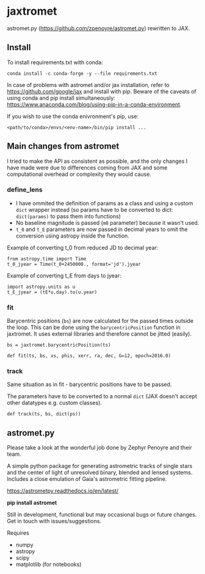 # jaxtromet

astromet.py (https://github.com/zpenoyre/astromet.py) rewritten to JAX.

## Install

To install requirements.txt with conda:

```
conda install -c conda-forge -y --file requirements.txt
```

In case of problems with astromet and/or jax installation, refer to https://github.com/google/jax and install with pip. Beware of the caveats of using conda and pip install simultaneously: https://www.anaconda.com/blog/using-pip-in-a-conda-environment.

If you wish to use the conda enivronment's pip, use:

```
<path/to/conda>/envs/<env-name>/bin/pip install ...
```

## Main changes from astromet

I tried to make the API as  consistent as possible, and the only changes I have made were due to differences coming from JAX and some computational overhead or complexity they would cause.

### define_lens

- I have ommited the definition of params as a class and using a custom ```dict``` wrapper instead (so params have to be converted to dict: ```dict(params)``` to pass them into functions)
- No baseline magnitude is passed (```m0``` parameter) because it wasn't used.
- ```t_0``` and ```t_E``` parameters are now passed in decimal years to omit the conversion using astropy inside the function.

Example of converting t_0 from reduced JD to decimal year:

```
from astropy.time import Time
t_0_jyear = Time(t_0+2450000., format='jd').jyear
```

Example of converting t_E from days to jyear:

```
import astropy.units as u
t_E_jyear = (tE*u.day).to(u.year)
```

### fit

Barycentric positions (```bs```) are now calculated for the passed times outside the loop. This can be done using the ```barycentricPosition``` function in jaxtromet. It uses external libraries and therefore cannot be jitted (easily).

```bs = jaxtromet.barycentricPosition(ts)```

```def fit(ts, bs, xs, phis, xerr, ra, dec, G=12, epoch=2016.0)```

### track

Same situation as in fit - barycentric positions have to be passed.

The parameters have to be converted to a normal ```dict``` (JAX doesn't accept other datatypes e.g. custom classes).

```def track(ts, bs, dict(ps))```

## astromet.py

Please take a look at the wonderful job done by Zephyr Penoyre and their team.

A simple python package for generating astrometric tracks of single stars and the center of light of unresolved binary, blended and lensed systems. Includes a close emulation of Gaia's astrometric fitting pipeline.

https://astrometpy.readthedocs.io/en/latest/

**pip install astromet**

Still in development, functional but may occasional bugs or future changes. Get in touch with issues/suggestions.

Requires
- numpy
- astropy
- scipy
- matplotlib (for notebooks)
